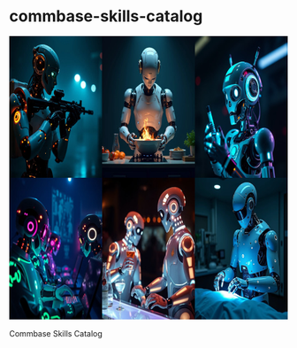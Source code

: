 # commbase-skills-catalog

<img alt="commbase-skills-catalog" src="commbase-skills-catalog.jpg?raw=true" width="768" height="512" />

Commbase Skills Catalog
